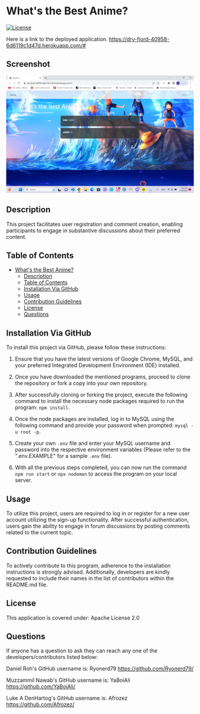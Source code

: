 # What's the Best Anime?

[![License](https://img.shields.io/badge/License-Apache_2.0-blue.svg)](https://opensource.org/licenses/Apache-2.0)

Here is a link to the deployed application. <https://dry-fjord-40958-6d6119c1d47d.herokuapp.com/#>

## Screenshot
![Screenshot(170)](./public/images/Screenshot%20(170).png)

## Description

This project facilitates user registration and comment creation, enabling participants to engage in substantive discussions about their preferred content.

## Table of Contents

- [What's the Best Anime?](#whats-the-best-anime)
  - [Description](#description)
  - [Table of Contents](#table-of-contents)
  - [Installation Via GitHub](#installation-via-github)
  - [Usage](#usage)
  - [Contribution Guidelines](#contribution-guidelines)
  - [License](#license)
  - [Questions](#questions)

## Installation Via GitHub

To install this project via GitHub, please follow these instructions:

1. Ensure that you have the latest versions of Google Chrome, MySQL, and your preferred Integrated Development Environment (IDE) installed.

2. Once you have downloaded the mentioned programs, proceed to clone the repository or fork a copy into your own repository.

3. After successfully cloning or forking the project, execute the following command to install the necessary node packages required to run the program: `npm install`.

4. Once the node packages are installed, log in to MySQL using the following command and provide your password when prompted: `mysql -u root -p`.

5. Create your own `.env` file and enter your MySQL username and password into the respective environment variables (Please refer to the ".env.EXAMPLE" for a sample `.env` file).

6. With all the previous steps completed, you can now run the command `npm run start` or `npx nodemon` to access the program on your local server.

## Usage

To utilize this project, users are required to log in or register for a new user account utilizing the sign-up functionality. After successful authentication, users gain the ability to engage in forum discussions by posting comments related to the current topic.

## Contribution Guidelines

To actively contribute to this program, adherence to the installation instructions is strongly advised. Additionally, developers are kindly requested to include their names in the list of contributors within the README.md file.

## License

This application is covered under: Apache License 2.0

## Questions

If anyone has a question to ask they can reach any one of the developers/contributors listed below:

Daniel Roh's GitHub username is: Ryonerd79 <https://github.com/Ryonerd79/>

Muzzammil Nawab's GitHub username is: YaBoiAli <https://github.com/YaBoiAli/>

Luke A DenHartog's GitHub username is: Afrozez <https://github.com/Afrozez/>
